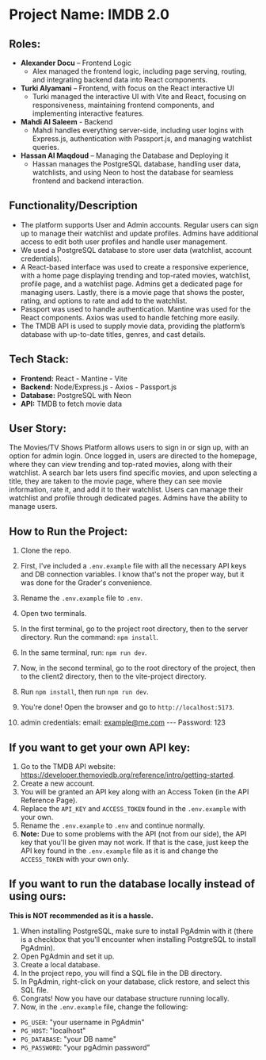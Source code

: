 # Project Name: IMDB 2.0

## Roles:
* **Alexander Docu** – Frontend Logic
  * Alex managed the frontend logic, including page serving, routing, and integrating backend data into React components.
* **Turki Alyamani** – Frontend, with focus on the React interactive UI
  * Turki managed the interactive UI with Vite and React, focusing on responsiveness, maintaining frontend components, and implementing interactive features.
* **Mahdi Al Saleem** - Backend
  * Mahdi handles everything server-side, including user logins with Express.js, authentication with Passport.js, and managing watchlist queries.
* **Hassan Al Maqdoud** – Managing the Database and Deploying it
  * Hassan manages the PostgreSQL database, handling user data, watchlists, and using Neon to host the database for seamless frontend and backend interaction.

## Functionality/Description

* The platform supports User and Admin accounts. Regular users can sign up to manage their watchlist and update profiles. Admins have additional access to edit both user profiles and handle user management.
* We used a PostgreSQL database to store user data (watchlist, account credentials).
* A React-based interface was used to create a responsive experience, with a home page displaying trending and top-rated movies, watchlist, profile page, and a watchlist page. Admins get a dedicated page for managing users. Lastly, there is a movie page that shows the poster, rating, and options to rate and add to the watchlist.
* Passport was used to handle authentication. Mantine was used for the React components. Axios was used to handle fetching more easily.
* The TMDB API is used to supply movie data, providing the platform’s database with up-to-date titles, genres, and cast details.

## Tech Stack:
* **Frontend:** React - Mantine - Vite
* **Backend:** Node/Express.js - Axios - Passport.js
* **Database:** PostgreSQL with Neon
* **API:** TMDB to fetch movie data

## User Story:
The Movies/TV Shows Platform allows users to sign in or sign up, with an option for admin login. Once logged in, users are directed to the homepage, where they can view trending and top-rated movies, along with their watchlist. A search bar lets users find specific movies, and upon selecting a title, they are taken to the movie page, where they can see movie information, rate it, and add it to their watchlist. Users can manage their watchlist and profile through dedicated pages. Admins have the ability to manage users.

## How to Run the Project:

1. Clone the repo.
2. First, I've included a `.env.example` file with all the necessary API keys and DB connection variables. I know that's not the proper way, but it was done for the Grader's convenience.
3. Rename the `.env.example` file to `.env`.
4. Open two terminals.
5. In the first terminal, go to the project root directory, then to the server directory. Run the command: `npm install`.
6. In the same terminal, run: `npm run dev`.
7. Now, in the second terminal, go to the root directory of the project, then to the client2 directory, then to the vite-project directory.
8. Run `npm install`, then run `npm run dev`.
9. You're done! Open the browser and go to `http://localhost:5173`.

10. admin credentials: email: example@me.com --- Password: 123

## If you want to get your own API key:

1. Go to the TMDB API website: https://developer.themoviedb.org/reference/intro/getting-started.
2. Create a new account.
3. You will be granted an API key along with an Access Token (in the API Reference Page).
4. Replace the `API_KEY` and `ACCESS_TOKEN` found in the `.env.example` with your own.
5. Rename the `.env.example` to `.env` and continue normally.
6. **Note:** Due to some problems with the API (not from our side), the API key that you'll be given may not work. If that is the case, just keep the API key found in the `.env.example` file as it is and change the `ACCESS_TOKEN` with your own only.

## If you want to run the database locally instead of using ours:
**This is NOT recommended as it is a hassle.**

1. When installing PostgreSQL, make sure to install PgAdmin with it (there is a checkbox that you'll encounter when installing PostgreSQL to install PgAdmin).
2. Open PgAdmin and set it up.
3. Create a local database.
4. In the project repo, you will find a SQL file in the DB directory.
5. In PgAdmin, right-click on your database, click restore, and select this SQL file.
6. Congrats! Now you have our database structure running locally.
7. Now, in the `.env.example` file, change the following:
  * `PG_USER`: "your username in PgAdmin"
  * `PG_HOST`: "localhost"
  * `PG_DATABASE`: "your DB name"
  * `PG_PASSWORD`: "your pgAdmin password"
